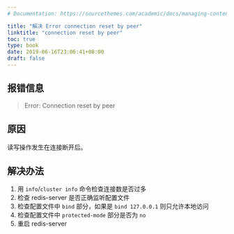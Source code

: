 ```yaml
---
# Documentation: https://sourcethemes.com/academic/docs/managing-content/

title: "解决 Error connection reset by peer"
linktitle: "connection reset by peer"
toc: true
type: book
date: 2019-06-16T23:06:41+08:00
draft: false
---
```


## 报错信息

> Error: Connection reset by peer

## 原因

读写操作发生在连接断开后。

## 解决办法

1. 用 `info`/`cluster info` 命令检查连接数是否过多
2. 检查 redis-server 是否正确监听配置文件
3. 检查配置文件中 `bind` 部分，如果是 `bind 127.0.0.1` 则只允许本地访问
4. 检查配置文件中 `protected-mode` 部分是否为 `no`
5. 重启 redis-server
